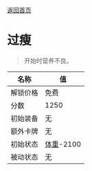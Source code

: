 [返回首页](index.md)  
# 过瘦  
> 开始时营养不良。  
  
名称  |  值  
----  |  ----  
解锁价格  |  免费  
分数  |  1250  
初始装备  |  无  
额外卡牌  |  无  
初始状态  |  [体重](Weight.md)-2100  
被动状态  |  无  
